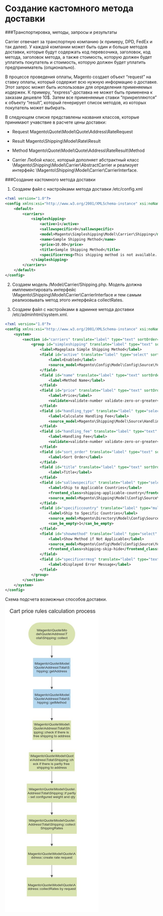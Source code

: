 # Создание кастомного метода доставки

###Транспортировка, методы, запросы и результаты

Carrier отвечает за транспортную компанию (к примеру, DPD, FedEx и так далее). 
У каждой компании может быть один и больше методов доставки, которые будут содержать код перевозчика, заголовок, код метода, 
заголовок метода, а также стоимость, которую должен будет уплатить покупатель и стоимость, которую должен будет уплатить предприниматель (опционально).

В процессе проведения оплаты, Magento создает объект “request” на ставку оплаты, который содержит всю нужную информацию о доставке. Этот запрос может быть использован для определения применяемых издержек. К примеру, “express”-доставка не может быть применена к заказам дешевле 10$. Затем все применяемые ставки “прикрепляются” к объекту “result”, который генерирует список методов, из которых покупатель может выбирать.

В следующем списке представлены названия классов, которые принимают учавствие в расчете цены доставки:

* Request
  Magento\Quote\Model\Quote\Address\RateRequest

* Result
  Magento\Shipping\Model\Rate\Result

* Method
  Magento\Quote\Model\Quote\Address\RateResult\Method

* Carrier
  Любой класс, который дополняет абстрактный класс \Magento\Shipping\Model\Carrier\AbstractCarrier и реализует интерфейс \Magento\Shipping\Model\Carrier\CarrierInterface.
  
###Создание кастомного метода доставки

1. Создаем файл с настройками метода доставки /etc/config.xml

```xml
<?xml version="1.0"?>
<config xmlns:xsi="http://www.w3.org/2001/XMLSchema-instance" xsi:noNamespaceSchemaLocation="urn:magento:module:Magento_Store:etc/config.xsd">
    <default>
        <carriers>
            <simpleshipping>
                <active>1</active>
                <sallowspecific>0</sallowspecific>
                <model>Magento\Simpleshipping\Model\Carrier\Shipping</model>
                <name>Sample Shipping Method</name>
                <price>10.00</price>
                <title>Sample Shipping Method</title>
                <specificerrmsg>This shipping method is not available. To use this shipping method, please contact us.</specificerrmsg>
            </simpleshipping>
        </carriers>
    </default>
</config>
```

2. Создаем модель /Model/Carrier/Shipping.php. 
Модель должна имплементировать интерфейс \Magento\Shipping\Model\Carrier\CarrierInterface и тем самым реализовывать метод этого интерфейса collectRates.
   
3. Создаем файл с настройками в админке метода доставки /etc/adminhtml/system.xml.

```xml
<?xml version="1.0"?>
<config xmlns:xsi="http://www.w3.org/2001/XMLSchema-instance" xsi:noNamespaceSchemaLocation="urn:magento:module:Magento_Config:etc/system_file.xsd">
    <system>
        <section id="carriers" translate="label" type="text" sortOrder="320" showInDefault="1" showInWebsite="1" showInStore="1">
            <group id="simpleshipping" translate="label" type="text" sortOrder="0" showInDefault="1" showInWebsite="1" showInStore="1">
                <label>Mageplaza Simple Shipping Method</label>
                <field id="active" translate="label" type="select" sortOrder="1" showInDefault="1" showInWebsite="1" showInStore="0" canRestore="1">
                    <label>Enabled</label>
                    <source_model>Magento\Config\Model\Config\Source\Yesno</source_model>
                </field>
                <field id="name" translate="label" type="text" sortOrder="3" showInDefault="1" showInWebsite="1" showInStore="1" canRestore="1">
                    <label>Method Name</label>
                </field>
                <field id="price" translate="label" type="text" sortOrder="5" showInDefault="1" showInWebsite="1" showInStore="0" canRestore="1">
                    <label>Price</label>
                    <validate>validate-number validate-zero-or-greater</validate>
                </field>
                <field id="handling_type" translate="label" type="select" sortOrder="7" showInDefault="1" showInWebsite="1" showInStore="0" canRestore="1">
                    <label>Calculate Handling Fee</label>
                    <source_model>Magento\Shipping\Model\Source\HandlingType</source_model>
                </field>
                <field id="handling_fee" translate="label" type="text" sortOrder="8" showInDefault="1" showInWebsite="1" showInStore="0">
                    <label>Handling Fee</label>
                    <validate>validate-number validate-zero-or-greater</validate>
                </field>
                <field id="sort_order" translate="label" type="text" sortOrder="100" showInDefault="1" showInWebsite="1" showInStore="0">
                    <label>Sort Order</label>
                </field>
                <field id="title" translate="label" type="text" sortOrder="2" showInDefault="1" showInWebsite="1" showInStore="1" canRestore="1">
                    <label>Title</label>
                </field>
                <field id="sallowspecific" translate="label" type="select" sortOrder="90" showInDefault="1" showInWebsite="1" showInStore="0" canRestore="1">
                    <label>Ship to Applicable Countries</label>
                    <frontend_class>shipping-applicable-country</frontend_class>
                    <source_model>Magento\Shipping\Model\Config\Source\Allspecificcountries</source_model>
                </field>
                <field id="specificcountry" translate="label" type="multiselect" sortOrder="91" showInDefault="1" showInWebsite="1" showInStore="0">
                    <label>Ship to Specific Countries</label>
                    <source_model>Magento\Directory\Model\Config\Source\Country</source_model>
                    <can_be_empty>1</can_be_empty>
                </field>
                <field id="showmethod" translate="label" type="select" sortOrder="92" showInDefault="1" showInWebsite="1" showInStore="0">
                    <label>Show Method if Not Applicable</label>
                    <source_model>Magento\Config\Model\Config\Source\Yesno</source_model>
                    <frontend_class>shipping-skip-hide</frontend_class>
                </field>
                <field id="specificerrmsg" translate="label" type="textarea" sortOrder="80" showInDefault="1" showInWebsite="1" showInStore="1" canRestore="1">
                    <label>Displayed Error Message</label>
                </field>
            </group>
        </section>
    </system>
</config>
```

Схема подсчета возможных способов доставки.
![alt text](pictures/Flowchart.jpg)

